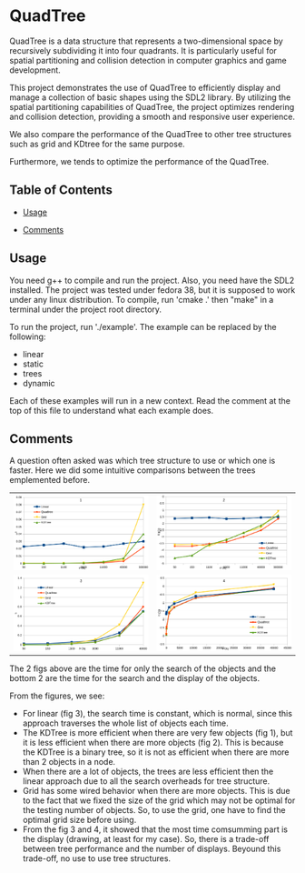
<!-- give me a readme template for github repo based on the current project -->

# QuadTree

QuadTree is a data structure that represents a two-dimensional space by recursively subdividing it into four quadrants. It is particularly useful for spatial partitioning and collision detection in computer graphics and game development.

This project demonstrates the use of QuadTree to efficiently display and manage a collection of basic shapes using the SDL2 library. By utilizing the spatial partitioning capabilities of QuadTree, the project optimizes rendering and collision detection, providing a smooth and responsive user experience.

We also compare the performance of the QuadTree to other tree structures such as grid and KDtree for the same purpose.

Furthermore, we tends to optimize the performance of the QuadTree.

## Table of Contents

- [Usage](#usage)

- [Comments](#comments)


## Usage

You need g++ to compile and run the project. Also, you need have the SDL2 installed.
The project was tested under fedora 38, but it is supposed to work under any linux distribution. 
To compile, run 'cmake .' then "make" in a terminal under the project root directory.

To run the project, run './example'.
The example can be replaced by the following:
 - linear
 - static
 - trees
 - dynamic

Each of these examples will run in a new context. Read the comment at the top of this file to understand what each example does.

## Comments

A question often asked was which tree structure to use or which one is faster. Here we did some intuitive comparisons between the trees emplemented before.

<!-- insert 4 .png pictures in the project subdirectory assets and align them 2 by 2-->

<table>
  <tr>
    <td><img src="assets/search.png" alt="Image 3" width="400"/></td>
    <td><img src="assets/search_log.png" alt="Image 4" width="400"/></td>
  </tr>
  <tr>
    <td><img src="assets/draw+search.png" alt="Image 1" width="400"/></td>
    <td><img src="assets/draw+search_log.png" alt="Image 2" width="400"/></td>
  </tr>
</table>

The 2 figs above are the time for only the search of the objects and the bottom 2 are the time for the search and the display of the objects.

From the figures, we see:
 - For linear (fig 3), the search time is constant, which is normal, since this approach traverses the whole list of objects each time.
 - The KDTree is more efficient when there are very few objects (fig 1), but it is less efficient when there are more objects (fig 2). This is because the KDTree is a binary tree, so it is not as efficient when there are more than 2 objects in a node.
 - When there are a lot of objects, the trees are less efficient then the linear approach due to all the search overheads for tree structure.
 - Grid has some wired behavior when there are more objects. This is due to the fact that we fixed the size of the grid which may not be optimal for the testing number of objects. So, to use the grid, one have to find the optimal grid size before using.
 - From the fig 3 and 4, it showed that the most time comsumming part is the display (drawing, at least for my case). So, there is a trade-off between tree performance and the number of displays. Beyound this trade-off, no use to use tree structures.

